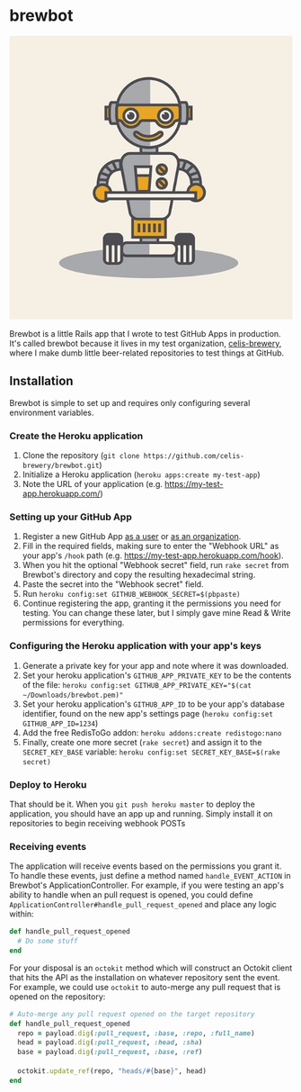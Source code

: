 # brewbot

![](public/brewbot.jpg)

Brewbot is a little Rails app that I wrote to test GitHub Apps in production. It's called brewbot because it lives in my test organization, [celis-brewery](https://github.com/celis-brewery), where I make dumb little beer-related repositories to test things at GitHub.

## Installation

Brewbot is simple to set up and requires only configuring several environment variables.

### Create the Heroku application

1. Clone the repository (`git clone https://github.com/celis-brewery/brewbot.git`)
2. Initialize a Heroku application (`heroku apps:create my-test-app`)
3. Note the URL of your application (e.g. https://my-test-app.herokuapp.com/)

### Setting up your GitHub App

1. Register a new GitHub App [as a user](https://github.com/settings/apps/new) or [as an organization](https://github.com/organizations/ORG_LOGIN/settings/apps/new).
2. Fill in the required fields, making sure to enter the "Webhook URL" as your app's `/hook` path (e.g. https://my-test-app.herokuapp.com/hook).
3. When you hit the optional "Webhook secret" field, run `rake secret` from Brewbot's directory and copy the resulting hexadecimal string.
4. Paste the secret into the "Webhook secret" field.
5. Run `heroku config:set GITHUB_WEBHOOK_SECRET=$(pbpaste)`
6. Continue registering the app, granting it the permissions you need for testing. You can change these later, but I simply gave mine Read & Write permissions for everything.

### Configuring the Heroku application with your app's keys

1. Generate a private key for your app and note where it was downloaded.
2. Set your heroku application's `GITHUB_APP_PRIVATE_KEY` to be the contents of the file: `heroku config:set GITHUB_APP_PRIVATE_KEY="$(cat ~/Downloads/brewbot.pem)"`
3. Set your heroku application's `GITHUB_APP_ID` to be your app's database identifier, found on the new app's settings page (`heroku config:set GITHUB_APP_ID=1234`)
4. Add the free RedisToGo addon: `heroku addons:create redistogo:nano`
5. Finally, create one more secret (`rake secret`) and assign it to the `SECRET_KEY_BASE` variable: `heroku config:set SECRET_KEY_BASE=$(rake secret)`

### Deploy to Heroku

That should be it. When you `git push heroku master` to deploy the application, you should have an app up and running. Simply install it on repositories to begin receiving webhook POSTs

### Receiving events

The application will receive events based on the permissions you grant it. To handle these events, just define a method named `handle_EVENT_ACTION` in Brewbot's ApplicationController. For example, if you were testing an app's ability to handle when an pull request is opened, you could define `ApplicationController#handle_pull_request_opened` and place any logic within:

```ruby
def handle_pull_request_opened
  # Do some stuff
end
```

For your disposal is an `octokit` method which will construct an Octokit client that hits the API as the installation on whatever repository sent the event. For example, we could use `octokit` to auto-merge any pull request that is opened on the repository:

```ruby
# Auto-merge any pull request opened on the target repository
def handle_pull_request_opened
  repo = payload.dig(:pull_request, :base, :repo, :full_name)
  head = payload.dig(:pull_request, :head, :sha)
  base = payload.dig(:pull_request, :base, :ref)

  octokit.update_ref(repo, "heads/#{base}", head)
end
```
